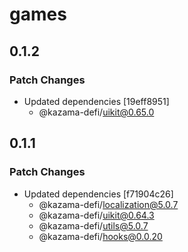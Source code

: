 # games

## 0.1.2

### Patch Changes

- Updated dependencies [19eff8951]
  - @kazama-defi/uikit@0.65.0

## 0.1.1

### Patch Changes

- Updated dependencies [f71904c26]
  - @kazama-defi/localization@5.0.7
  - @kazama-defi/uikit@0.64.3
  - @kazama-defi/utils@5.0.7
  - @kazama-defi/hooks@0.0.20
